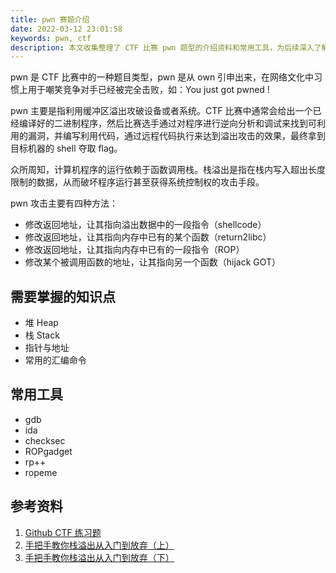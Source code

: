 ```yaml
---
title: pwn 赛题介绍
date: 2022-03-12 23:01:58
keywords: pwn, ctf
description: 本文收集整理了 CTF 比赛 pwn 题型的介绍资料和常用工具，为后续深入了解 pwn 打下基础。
---
```


pwn 是 CTF 比赛中的一种题目类型，pwn 是从 own 引申出来，在网络文化中习惯上用于嘲笑竞争对手已经被完全击败，如：You just got pwned !

pwn 主要是指利用缓冲区溢出攻破设备或者系统。CTF 比赛中通常会给出一个已经编译好的二进制程序，然后比赛选手通过对程序进行逆向分析和调试来找到可利用的漏洞，并编写利用代码，通过远程代码执行来达到溢出攻击的效果，最终拿到目标机器的 shell 夺取 flag。

众所周知，计算机程序的运行依赖于函数调用栈。栈溢出是指在栈内写入超出长度限制的数据，从而破坏程序运行甚至获得系统控制权的攻击手段。

pwn 攻击主要有四种方法：

* 修改返回地址，让其指向溢出数据中的一段指令（shellcode）
* 修改返回地址，让其指向内存中已有的某个函数（return2libc）
* 修改返回地址，让其指向内存中已有的一段指令（ROP）
* 修改某个被调用函数的地址，让其指向另一个函数（hijack GOT）

## 需要掌握的知识点

* 堆 Heap
* 栈 Stack
* 指针与地址
* 常用的汇编命令

## 常用工具

* gdb
* ida
* checksec
* ROPgadget
* rp++
* ropeme

## 参考资料

1. [Github CTF 练习题](https://link.jianshu.com/?t=https%3A%2F%2Fgithub.com%2Fctfs)
2. [手把手教你栈溢出从入门到放弃（上）](https://zhuanlan.zhihu.com/p/25816426)
3. [手把手教你栈溢出从入门到放弃（下）](https://zhuanlan.zhihu.com/p/25892385)
